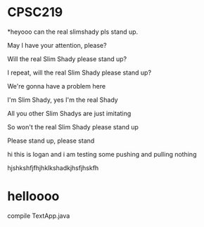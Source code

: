 # CPSC219

*heyooo can the real slimshady pls stand up.



May I have your attention, please?

Will the real Slim Shady please stand up?

I repeat, will the real Slim Shady please stand up?

We're gonna have a problem here

I'm Slim Shady, yes I'm the real Shady

All you other Slim Shadys are just imitating

So won't the real Slim Shady please stand up

Please stand up, please stand 

hi this is logan and i am testing some pushing and pulling
nothing


hjshkshfjfhjhklkshadkjhsfjhskfh

helloooo
=======
compile TextApp.java


